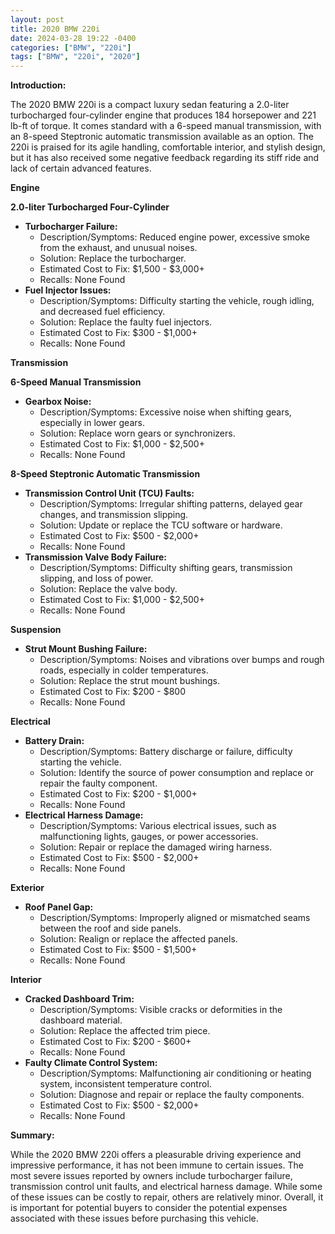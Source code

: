 ```yaml
---
layout: post
title: 2020 BMW 220i
date: 2024-03-28 19:22 -0400
categories: ["BMW", "220i"]
tags: ["BMW", "220i", "2020"]
---
```

**Introduction:**

The 2020 BMW 220i is a compact luxury sedan featuring a 2.0-liter turbocharged four-cylinder engine that produces 184 horsepower and 221 lb-ft of torque. It comes standard with a 6-speed manual transmission, with an 8-speed Steptronic automatic transmission available as an option. The 220i is praised for its agile handling, comfortable interior, and stylish design, but it has also received some negative feedback regarding its stiff ride and lack of certain advanced features.

**Engine**

**2.0-liter Turbocharged Four-Cylinder**

* **Turbocharger Failure:**
    * Description/Symptoms: Reduced engine power, excessive smoke from the exhaust, and unusual noises.
    * Solution: Replace the turbocharger.
    * Estimated Cost to Fix: $1,500 - $3,000+
    * Recalls: None Found
* **Fuel Injector Issues:**
    * Description/Symptoms: Difficulty starting the vehicle, rough idling, and decreased fuel efficiency.
    * Solution: Replace the faulty fuel injectors.
    * Estimated Cost to Fix: $300 - $1,000+
    * Recalls: None Found

**Transmission**

**6-Speed Manual Transmission**

* **Gearbox Noise:**
    * Description/Symptoms: Excessive noise when shifting gears, especially in lower gears.
    * Solution: Replace worn gears or synchronizers.
    * Estimated Cost to Fix: $1,000 - $2,500+
    * Recalls: None Found

**8-Speed Steptronic Automatic Transmission**

* **Transmission Control Unit (TCU) Faults:**
    * Description/Symptoms: Irregular shifting patterns, delayed gear changes, and transmission slipping.
    * Solution: Update or replace the TCU software or hardware.
    * Estimated Cost to Fix: $500 - $2,000+
    * Recalls: None Found
* **Transmission Valve Body Failure:**
    * Description/Symptoms: Difficulty shifting gears, transmission slipping, and loss of power.
    * Solution: Replace the valve body.
    * Estimated Cost to Fix: $1,000 - $2,500+
    * Recalls: None Found

**Suspension**

* **Strut Mount Bushing Failure:**
    * Description/Symptoms: Noises and vibrations over bumps and rough roads, especially in colder temperatures.
    * Solution: Replace the strut mount bushings.
    * Estimated Cost to Fix: $200 - $800
    * Recalls: None Found

**Electrical**

* **Battery Drain:**
    * Description/Symptoms: Battery discharge or failure, difficulty starting the vehicle.
    * Solution: Identify the source of power consumption and replace or repair the faulty component.
    * Estimated Cost to Fix: $200 - $1,000+
    * Recalls: None Found
* **Electrical Harness Damage:**
    * Description/Symptoms: Various electrical issues, such as malfunctioning lights, gauges, or power accessories.
    * Solution: Repair or replace the damaged wiring harness.
    * Estimated Cost to Fix: $500 - $2,000+
    * Recalls: None Found

**Exterior**

* **Roof Panel Gap:**
    * Description/Symptoms: Improperly aligned or mismatched seams between the roof and side panels.
    * Solution: Realign or replace the affected panels.
    * Estimated Cost to Fix: $500 - $1,500+
    * Recalls: None Found

**Interior**

* **Cracked Dashboard Trim:**
    * Description/Symptoms: Visible cracks or deformities in the dashboard material.
    * Solution: Replace the affected trim piece.
    * Estimated Cost to Fix: $200 - $600+
    * Recalls: None Found
* **Faulty Climate Control System:**
    * Description/Symptoms: Malfunctioning air conditioning or heating system, inconsistent temperature control.
    * Solution: Diagnose and repair or replace the faulty components.
    * Estimated Cost to Fix: $500 - $2,000+
    * Recalls: None Found

**Summary:**

While the 2020 BMW 220i offers a pleasurable driving experience and impressive performance, it has not been immune to certain issues. The most severe issues reported by owners include turbocharger failure, transmission control unit faults, and electrical harness damage. While some of these issues can be costly to repair, others are relatively minor. Overall, it is important for potential buyers to consider the potential expenses associated with these issues before purchasing this vehicle.
